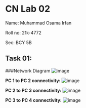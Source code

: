 # CN Lab 02
Name: Muhammad Osama Irfan

Roll no: 21k-4772

Sec: BCY 5B

## Task 01:
###Network Diagram
![image](https://github.com/osamaairfan/Computer-Networks/assets/115397536/cf0b81ff-f1ed-4362-941d-b3dc8fc99cc4)

**PC 1 to PC 2 connectivity:**
![image](https://github.com/osamaairfan/Computer-Networks/assets/115397536/dc5c2a1e-5b24-4cff-90c6-a5cc43038e3e)

**PC 2 to PC 3 connectivity:**
![image](https://github.com/osamaairfan/Computer-Networks/assets/115397536/255c8a4b-09f1-43c1-b087-18b37ea5f894)

**PC 3 to PC 4 connectivity:**
![image](https://github.com/osamaairfan/Computer-Networks/assets/115397536/65a80298-3977-46d6-9c6c-505ba9c8f144)

